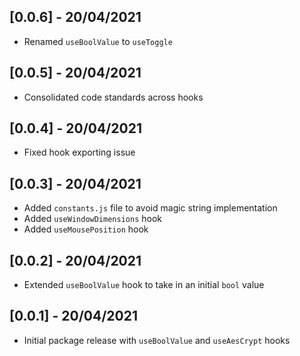 ## [0.0.6] - 20/04/2021

* Renamed `useBoolValue` to `useToggle`

## [0.0.5] - 20/04/2021

* Consolidated code standards across hooks

## [0.0.4] - 20/04/2021

* Fixed hook exporting issue

## [0.0.3] - 20/04/2021

* Added `constants.js` file to avoid magic string implementation
* Added `useWindowDimensions` hook
* Added `useMousePosition` hook

## [0.0.2] - 20/04/2021

* Extended `useBoolValue` hook to take in an initial `bool` value

## [0.0.1] - 20/04/2021

* Initial package release with `useBoolValue` and `useAesCrypt` hooks
